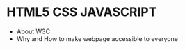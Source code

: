 HTML5 CSS JAVASCRIPT
====================
  - About W3C
  - Why and How to make webpage accessible to everyone
